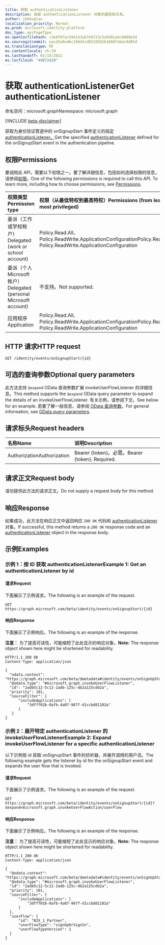```yaml
---
title: 获取 authenticationListener
description: 读取 authenticationListener 对象的属性和关系。
author: jkdouglas
localization_priority: Normal
ms.prod: microsoft-identity-platform
doc_type: apiPageType
ms.openlocfilehash: c3e6f07ac59e143ab7e9723c5a5b81a4c8489e54
ms.sourcegitcommit: eacd2a6e46c19dd3cd8519592b1668fabe14d85d
ms.translationtype: MT
ms.contentlocale: zh-CN
ms.lasthandoff: 01/15/2021
ms.locfileid: "49872420"
---
```

# <a name="get-authenticationlistener"></a><span data-ttu-id="7593f-103">获取 authenticationListener</span><span class="sxs-lookup"><span data-stu-id="7593f-103">Get authenticationListener</span></span>

<span data-ttu-id="7593f-104">命名空间：microsoft.graph</span><span class="sxs-lookup"><span data-stu-id="7593f-104">Namespace: microsoft.graph</span></span>

[!INCLUDE [beta-disclaimer](../../includes/beta-disclaimer.md)]

<span data-ttu-id="7593f-105">获取为身份验证管道中的 onSignupStart 事件定义的指定[authenticationListener。](../resources/authenticationlistener.md)</span><span class="sxs-lookup"><span data-stu-id="7593f-105">Get the specified [authenticationListener](../resources/authenticationlistener.md) defined for the onSignupStart event in the authentication pipeline.</span></span>

## <a name="permissions"></a><span data-ttu-id="7593f-106">权限</span><span class="sxs-lookup"><span data-stu-id="7593f-106">Permissions</span></span>

<span data-ttu-id="7593f-p101">要调用此 API，需要以下权限之一。要了解详细信息，包括如何选择权限的信息，请参阅[权限](/graph/permissions-reference)。</span><span class="sxs-lookup"><span data-stu-id="7593f-p101">One of the following permissions is required to call this API. To learn more, including how to choose permissions, see [Permissions](/graph/permissions-reference).</span></span>

|<span data-ttu-id="7593f-109">权限类型</span><span class="sxs-lookup"><span data-stu-id="7593f-109">Permission type</span></span>|<span data-ttu-id="7593f-110">权限（从最低特权到最高特权）</span><span class="sxs-lookup"><span data-stu-id="7593f-110">Permissions (from least to most privileged)</span></span>|
|:---|:---|
|<span data-ttu-id="7593f-111">委派（工作或学校帐户）</span><span class="sxs-lookup"><span data-stu-id="7593f-111">Delegated (work or school account)</span></span>|<span data-ttu-id="7593f-112">Policy.Read.All、Policy.ReadWrite.ApplicationConfiguration</span><span class="sxs-lookup"><span data-stu-id="7593f-112">Policy.Read.All, Policy.ReadWrite.ApplicationConfiguration</span></span>|
|<span data-ttu-id="7593f-113">委派（个人 Microsoft 帐户）</span><span class="sxs-lookup"><span data-stu-id="7593f-113">Delegated (personal Microsoft account)</span></span>|<span data-ttu-id="7593f-114">不支持。</span><span class="sxs-lookup"><span data-stu-id="7593f-114">Not supported.</span></span>|
|<span data-ttu-id="7593f-115">应用程序</span><span class="sxs-lookup"><span data-stu-id="7593f-115">Application</span></span>|<span data-ttu-id="7593f-116">Policy.Read.All、Policy.ReadWrite.ApplicationConfiguration</span><span class="sxs-lookup"><span data-stu-id="7593f-116">Policy.Read.All, Policy.ReadWrite.ApplicationConfiguration</span></span>|

## <a name="http-request"></a><span data-ttu-id="7593f-117">HTTP 请求</span><span class="sxs-lookup"><span data-stu-id="7593f-117">HTTP request</span></span>

<!-- {
  "blockType": "ignored"
}
-->

``` http
GET /identity/events/onSignupStart/{id}
```

## <a name="optional-query-parameters"></a><span data-ttu-id="7593f-118">可选的查询参数</span><span class="sxs-lookup"><span data-stu-id="7593f-118">Optional query parameters</span></span>

<span data-ttu-id="7593f-119">此方法支持 `$expand` OData 查询参数扩展 invokeUserFlowListener 的详细信息。</span><span class="sxs-lookup"><span data-stu-id="7593f-119">This method supports the `$expand` OData query parameter to expand the details of an invokeUserFlowListener.</span></span> <span data-ttu-id="7593f-120">有关示例，请参阅下文。</span><span class="sxs-lookup"><span data-stu-id="7593f-120">See below for an example.</span></span> <span data-ttu-id="7593f-121">若要了解一般信息，请参阅 [OData 查询参数](/graph/query-parameters)。</span><span class="sxs-lookup"><span data-stu-id="7593f-121">For general information, see [OData query parameters](/graph/query-parameters).</span></span>

## <a name="request-headers"></a><span data-ttu-id="7593f-122">请求标头</span><span class="sxs-lookup"><span data-stu-id="7593f-122">Request headers</span></span>

|<span data-ttu-id="7593f-123">名称</span><span class="sxs-lookup"><span data-stu-id="7593f-123">Name</span></span>|<span data-ttu-id="7593f-124">说明</span><span class="sxs-lookup"><span data-stu-id="7593f-124">Description</span></span>|
|:---|:---|
|<span data-ttu-id="7593f-125">Authorization</span><span class="sxs-lookup"><span data-stu-id="7593f-125">Authorization</span></span>|<span data-ttu-id="7593f-p103">Bearer {token}。必需。</span><span class="sxs-lookup"><span data-stu-id="7593f-p103">Bearer {token}. Required.</span></span>|

## <a name="request-body"></a><span data-ttu-id="7593f-128">请求正文</span><span class="sxs-lookup"><span data-stu-id="7593f-128">Request body</span></span>

<span data-ttu-id="7593f-129">请勿提供此方法的请求正文。</span><span class="sxs-lookup"><span data-stu-id="7593f-129">Do not supply a request body for this method.</span></span>

## <a name="response"></a><span data-ttu-id="7593f-130">响应</span><span class="sxs-lookup"><span data-stu-id="7593f-130">Response</span></span>

<span data-ttu-id="7593f-131">如果成功，此方法在响应正文中返回响应 `200 OK` 代码和 [authenticationListener](../resources/authenticationlistener.md) 对象。</span><span class="sxs-lookup"><span data-stu-id="7593f-131">If successful, this method returns a `200 OK` response code and an [authenticationListener](../resources/authenticationlistener.md) object in the response body.</span></span>

## <a name="examples"></a><span data-ttu-id="7593f-132">示例</span><span class="sxs-lookup"><span data-stu-id="7593f-132">Examples</span></span>

### <a name="example-1-get-an-authenticationlistener-by-id"></a><span data-ttu-id="7593f-133">示例 1：按 ID 获取 authenticationListener</span><span class="sxs-lookup"><span data-stu-id="7593f-133">Example 1: Get an authenticationListener by id</span></span>

#### <a name="request"></a><span data-ttu-id="7593f-134">请求</span><span class="sxs-lookup"><span data-stu-id="7593f-134">Request</span></span>

<span data-ttu-id="7593f-135">下面展示了示例请求。</span><span class="sxs-lookup"><span data-stu-id="7593f-135">The following is an example of the request.</span></span>

<!-- {
  "blockType": "request",
  "name": "get_authenticationlistener"
}
-->

``` http
GET https://graph.microsoft.com/beta/identity/events/onSignupStart/{id}
```

#### <a name="response"></a><span data-ttu-id="7593f-136">响应</span><span class="sxs-lookup"><span data-stu-id="7593f-136">Response</span></span>

<span data-ttu-id="7593f-137">下面展示了示例响应。</span><span class="sxs-lookup"><span data-stu-id="7593f-137">The following is an example of the response.</span></span>

<span data-ttu-id="7593f-138">**注意：** 为了提高可读性，可能缩短了此处显示的响应对象。</span><span class="sxs-lookup"><span data-stu-id="7593f-138">**Note:** The response object shown here might be shortened for readability.</span></span>
<!-- {
  "blockType": "response",
  "truncated": true,
  "@odata.type": "microsoft.graph.authenticationListener"
}
-->

``` http
HTTP/1.1 200 OK
Content-Type: application/json

{
  "odata.context": "https://graph.microsoft.com/beta/$metadata#identity/events/onSignUpStart/$entity",
  "@odata.type": "#microsoft.graph.invokeUserFlowListener",
  "id": "2adb5c12-5c12-2adb-125c-db2a125cdb2a",
  "priority": 101,
  "sourceFilter": {
      "includeApplications": [
          "3dfff01b-0afb-4a07-967f-d1ccbd81102a"
      ]
   }
}
```

### <a name="example-2-expand-invokeuserflowlistener-for-a-specific-authenticationlistener"></a><span data-ttu-id="7593f-139">示例 2：展开特定 authenticationListener 的 invokeUserFlowListener</span><span class="sxs-lookup"><span data-stu-id="7593f-139">Example 2: Expand invokeUserFlowListener for a specific authenticationListener</span></span>

<span data-ttu-id="7593f-140">以下示例按 id 获取 onSignupStart 事件的侦听器，并展开调用的用户流。</span><span class="sxs-lookup"><span data-stu-id="7593f-140">The following example gets the listener by id for the onSignupStart event and expands the user flow that is invoked.</span></span>

#### <a name="request"></a><span data-ttu-id="7593f-141">请求</span><span class="sxs-lookup"><span data-stu-id="7593f-141">Request</span></span>

<span data-ttu-id="7593f-142">下面展示了示例请求。</span><span class="sxs-lookup"><span data-stu-id="7593f-142">The following is an example of the request.</span></span>

<!-- {
  "blockType": "request",
  "name": "get_authenticationlistener_invokeuserflowlistener"
}
-->

``` http
GET https://graph.microsoft.com/beta/identity/events/onSignupStart/{id}?$expand=microsoft.graph.invokeUserFlowAction/userFlow
```

#### <a name="response"></a><span data-ttu-id="7593f-143">响应</span><span class="sxs-lookup"><span data-stu-id="7593f-143">Response</span></span>

<span data-ttu-id="7593f-144">下面展示了示例响应。</span><span class="sxs-lookup"><span data-stu-id="7593f-144">The following is an example of the response.</span></span>

<span data-ttu-id="7593f-145">**注意：** 为了提高可读性，可能缩短了此处显示的响应对象。</span><span class="sxs-lookup"><span data-stu-id="7593f-145">**Note:** The response object shown here might be shortened for readability.</span></span>
<!-- {
  "blockType": "response",
  "truncated": true,
  "@odata.type": "microsoft.graph.invokeUserFlowListener"
}
-->

``` http
HTTP/1.1 200 OK
Content-Type: application/json

{
  "@odata.context": "https://graph.microsoft.com/beta/$metadata#identity/events/onSignUpStart(microsoft.graph.invokeUserFlowListener/userFlow())/$entity",
  "@odata.type": "#microsoft.graph.invokeUserFlowListener",
  "id": "2adb5c12-5c12-2adb-125c-db2a125cdb2a",
  "priority": 101,
  "sourceFilter": {
      "includeApplications": [
          "3dfff01b-0afb-4a07-967f-d1ccbd81102a"
      ]
  },
  "userFlow": {
      "id": "B2X_1_Partner",
      "userFlowType": "signUpOrSignIn",
      "userFlowTypeVersion": 1
  }
}
```

<!-- {
  "type": "#page.annotation",
  "description": "Get authenticationListener",
  "keywords": "",
  "section": "documentation",
  "tocPath": "",
  "suppressions": [
    "Error: get_authenticationlistener_invokeuserflowlistener/userFlow/userFlowTypeVersion:\r\n      Expected type Single but actual was Int64. Property: userFlowTypeVersion, actual value: '1'",
    "Error: get_authenticationlistener_invokeuserflowlistener/userFlow/userFlowTypeVersion:\r\n      Expected type Single but actual was Int64. Property: userFlowTypeVersion, actual value: '1'"
  ]
}-->
